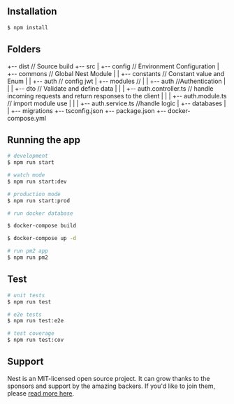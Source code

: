 ## Installation

```bash
$ npm install
```

## Folders
+-- dist // Source build
+-- src
|   +-- config // Environment Configuration
|   +-- commons // Global Nest Module
|   |   +-- constants // Constant value and Enum
|   |   +-- auth // config jwt
|   +-- modules //
|   |   +-- auth  //Authentication
|   |   |   +-- dto // Validate and define data
|   |   |   +-- auth.controller.ts // handle incoming requests and return responses to the client
|   |   |   +-- auth.module.ts   // import module use
|   |   |   +-- auth.service.ts  //handle logic
|   +-- databases
|   |   +-- migrations
+--  tsconfig.json
+--  package.json 
+--  docker-compose.yml

## Running the app

```bash
# development
$ npm run start

# watch mode
$ npm run start:dev

# production mode
$ npm run start:prod

# run docker database

$ docker-compose build 

$ docker-compose up -d

# run pm2 app
$ npm run pm2

```
## Test

```bash
# unit tests
$ npm run test

# e2e tests
$ npm run test:e2e

# test coverage
$ npm run test:cov
```

## Support

Nest is an MIT-licensed open source project. It can grow thanks to the sponsors and support by the amazing backers. If you'd like to join them, please [read more here](https://docs.nestjs.com/support).

